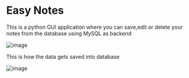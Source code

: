 # Easy Notes
 This is a python GUI application where you can save,edit or delete your notes from the database using MySQL as backend

![image](https://user-images.githubusercontent.com/46235752/156226771-a9207255-9636-43ae-8ebe-7b7c1cb2c716.png)

This is how the data gets saved into database

![image](https://user-images.githubusercontent.com/46235752/156226806-57d9d18b-c3da-4d6e-9190-e73f2f4da0bc.png)
